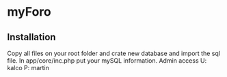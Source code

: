 # myForo
## Installation
Copy all files on your root folder and crate new database and import the sql file.
In app/core/inc.php put your mySQL information.
Admin access 
U: kalco
P: martin
